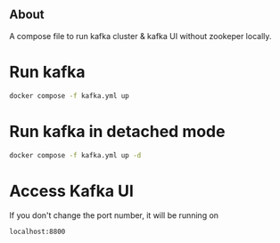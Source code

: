 ## About

A compose file to run kafka cluster & kafka UI without zookeper locally.

# Run kafka

```sh
docker compose -f kafka.yml up
```

# Run kafka in detached mode

```sh
docker compose -f kafka.yml up -d
```

# Access Kafka UI

If you don't change the port number, it will be running on

```sh
localhost:8800
```
